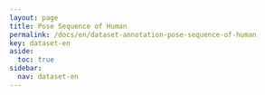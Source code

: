 ```yaml
---
layout: page
title: Pose Sequence of Human
permalink: /docs/en/dataset-annotation-pose-sequence-of-human
key: dataset-en
aside:
  toc: true
sidebar:
  nav: dataset-en
---
```




<head>
    <style>
        .container {
            display: flex;
            justify-content: space-between; Creates space around items
        }

        .image-with-caption {
            width: 125%;
            margin: auto;
        }

        .image-with-caption img {
            width: 100%;
            height: auto;
        }

        .image-with-caption figcaption {
            text-align: center;
        }
    </style>
</head>


<figure class="image-with-caption">
    <img src="../assets/images/Signer_1.gif">
    <!-- <figcaption>Spatial Annotation</figcaption> -->
</figure>


<figure class="image-with-caption">
    <img src="../assets/images/Signer_2.gif">
    <!-- <figcaption>Spatial Annotation</figcaption> -->
</figure>



